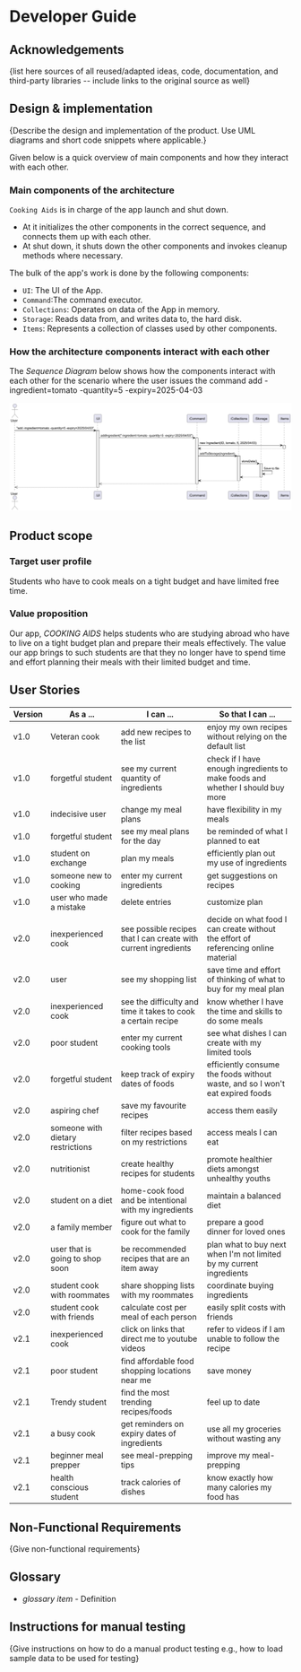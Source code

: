 # Developer Guide

## Acknowledgements

{list here sources of all reused/adapted ideas, code, documentation, and third-party libraries -- include links to the original source as well}

## Design & implementation

{Describe the design and implementation of the product. Use UML diagrams and short code snippets where applicable.}

Given below is a quick overview of main components and how they interact with each other.

### Main components of the architecture
`Cooking Aids` is in charge of the app launch and shut down.
* At it initializes the other components in the correct sequence, and connects them up with each other.
* At shut down, it shuts down the other components and invokes cleanup methods where necessary.

The bulk of the app's work is done by the following components:
* `UI`: The UI of the App.
* `Command`:The command executor.
* `Collections`: Operates on data of the App in memory.
* `Storage`: Reads data from, and writes data to, the hard disk.
* `Items`: Represents a collection of classes used by other components.

### How the architecture components interact with each other
The _Sequence Diagram_ below shows how the components interact with each other for the scenario where the user issues 
the command add -ingredient=tomato -quantity=5 -expiry=2025-04-03

![img.png](img.png)



## Product scope
### Target user profile

Students who have to cook meals on a tight budget and have limited free time.

### Value proposition

Our app, _COOKING AIDS_ helps students who are studying abroad who have to live on a tight budget plan and prepare 
their meals effectively. The value our app brings to such students are that they no longer have to spend time and effort
planning their meals with their limited budget and time.

## User Stories

| Version | As a ... | I can ... | So that I can ... |
|---------|----------|-----------|-------------------|
| v1.0 | Veteran cook | add new recipes to the list | enjoy my own recipes without relying on the default list |
| v1.0 | forgetful student | see my current quantity of ingredients | check if I have enough ingredients to make foods and whether I should buy more |
| v1.0 | indecisive user | change my meal plans | have flexibility in my meals |
| v1.0 | forgetful student | see my meal plans for the day | be reminded of what I planned to eat |
| v1.0 | student on exchange | plan my meals | efficiently plan out my use of ingredients |
| v1.0 | someone new to cooking | enter my current ingredients | get suggestions on recipes |
| v1.0 | user who made a mistake | delete entries | customize plan |
| v2.0 | inexperienced cook | see possible recipes that I can create with current ingredients | decide on what food I can create without the effort of referencing online material |
| v2.0 | user | see my shopping list | save time and effort of thinking of what to buy for my meal plan |
| v2.0 | inexperienced cook | see the difficulty and time it takes to cook a certain recipe | know whether I have the time and skills to do some meals |
| v2.0 | poor student | enter my current cooking tools | see what dishes I can create with my limited tools |
| v2.0 | forgetful student | keep track of expiry dates of foods | efficiently consume the foods without waste, and so I won't eat expired foods |
| v2.0 | aspiring chef | save my favourite recipes | access them easily |
| v2.0 | someone with dietary restrictions | filter recipes based on my restrictions | access meals I can eat |
| v2.0 | nutritionist | create healthy recipes for students | promote healthier diets amongst unhealthy youths |
| v2.0 | student on a diet | home-cook food and be intentional with my ingredients | maintain a balanced diet |
| v2.0 | a family member | figure out what to cook for the family | prepare a good dinner for loved ones |
| v2.0 | user that is going to shop soon | be recommended recipes that are an item away | plan what to buy next when I'm not limited by my current ingredients |
| v2.0 | student cook with roommates | share shopping lists with my roommates | coordinate buying ingredients |
| v2.0 | student cook with friends | calculate cost per meal of each person | easily split costs with friends |
| v2.1 | inexperienced cook | click on links that direct me to youtube videos | refer to videos if I am unable to follow the recipe |
| v2.1 | poor student | find affordable food shopping locations near me | save money |
| v2.1 | Trendy student | find the most trending recipes/foods | feel up to date |
| v2.1 | a busy cook | get reminders on expiry dates of ingredients | use all my groceries without wasting any |
| v2.1 | beginner meal prepper | see meal-prepping tips | improve my meal-prepping |
| v2.1 | health conscious student | track calories of dishes | know exactly how many calories my food has |

## Non-Functional Requirements

{Give non-functional requirements}

## Glossary

* *glossary item* - Definition

## Instructions for manual testing

{Give instructions on how to do a manual product testing e.g., how to load sample data to be used for testing}
